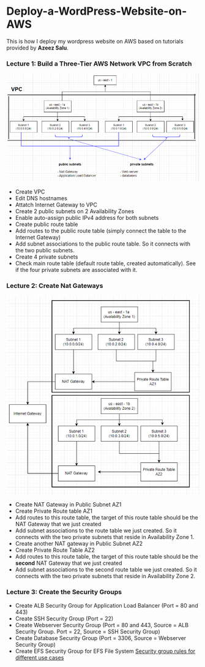 # Deploy-a-WordPress-Website-on-AWS
This is how I deploy my wordpress website on AWS based on tutorials provided by **Azeez Salu**.
### Lecture 1: Build a Three-Tier AWS Network VPC from Scratch
![flow chart1](https://github.com/Nina0917/Deploy-a-WordPress-Website-on-AWS/blob/main/1668984056393.png)
- Create VPC
- Edit DNS hostnames
- Attatch Internet Gateway to VPC
- Create 2 public subnets on 2 Availability Zones
- Enable auto-assign public IPv4 address for both subnets
- Create public route table
- Add routes to the public route table (simply connect the table to the Internet Gateway)
- Add subnet associations to the public route table. So it connects with the two public subnets.
- Create 4 private subnets
- Check main route table (default route table, created automatically). See if the four private subnets are associated with it.

### Lecture 2: Create Nat Gateways
![flow chart2](https://github.com/Nina0917/Deploy-a-WordPress-Website-on-AWS/blob/main/picture2.jpg)
- Create NAT Gateway in Public Subnet AZ1
- Create Private Route table AZ1
- Add routes to this route table, the target of this route table should be the NAT Gateway that we just created
- Add subnet associations to the route table we just created. So it connects with the two private subnets that reside in Availability Zone 1.
- Create another NAT gateway in Public Subnet AZ2
- Create Private Route Table AZ2
- Add routes to this route table, the target of this route table should be the **second** NAT Gateway that we just created
- Add subnet associations to the second route table we just created. So it connects with the two private subnets that reside in Availability Zone 2.

### Lecture 3: Create the Security Groups
- Create ALB Security Group for Application Load Balancer (Port = 80 and 443)
- Create SSH Security Group (Port = 22)
- Create Webserver Security Group (Port = 80 and 443, Source = ALB Security Group. Port = 22, Source = SSH Security Group)
- Create Database Security Group (Port = 3306, Source = Webserver Security Group)
- Create EFS Security Group for EFS File System
[Security group rules for different use cases](https://docs.aws.amazon.com/AWSEC2/latest/UserGuide/security-group-rules-reference.html)
